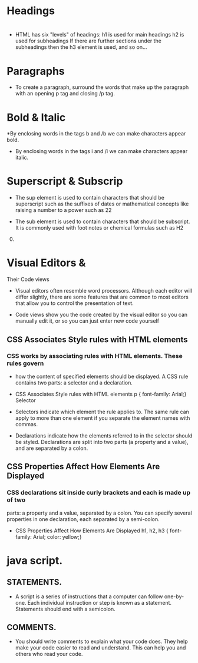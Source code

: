# Headings
## <h1>
## <h2>
## <h3>
## <h4>
## <h5>
## <h6>

* HTML has six "levels" of
headings:
h1 is used for main headings
h2 is used for subheadings
If there are further sections
under the subheadings then the
h3 element is used, and so
on...

# Paragraphs


* To create a paragraph, surround
the words that make up the
paragraph with an opening p
tag and closing /p tag.

# Bold & Italic

*By enclosing words in the tags
b and /b we can make
characters appear bold.


* By enclosing words in the tags
i and /i we can make
characters appear italic.

# Superscript & Subscrip

* The sup element is used
to contain characters that
should be superscript such
as the suffixes of dates or
mathematical concepts like
raising a number to a power such
as 22

* The sub element is used to
contain characters that should
be subscript. It is commonly
used with foot notes or chemical
formulas such as H2
0.

# Visual Editors &
Their Code views

* Visual editors often resemble
word processors. Although
each editor will differ slightly,
there are some features that
are common to most editors
that allow you to control the
presentation of text.

* Code views show you the code
created by the visual editor so
you can manually edit it, or so
you can just enter new code
yourself


## CSS Associates Style rules with HTML elements

### CSS works by associating rules with HTML elements. These rules govern

* how the content of specified elements should be displayed. A CSS rule
contains two parts: a selector and a declaration.

 
* CSS Associates Style
rules with HTML
elements
p {
 font-family: Arial;}
Selector

* Selectors indicate which
element the rule applies to.
The same rule can apply to
more than one element if you
separate the element names
with commas.

* Declarations indicate how
the elements referred to in
the selector should be styled.
Declarations are split into two
parts (a property and a value),
and are separated by a colon.

## CSS Properties Affect How Elements Are Displayed

### CSS declarations sit inside curly brackets and each is made up of two
parts: a property and a value, separated by a colon. You can specify
several properties in one declaration, each separated by a semi-colon.


* CSS Properties Affect
How Elements Are
Displayed
h1, h2, h3 {
 font-family: Arial;
 color: yellow;}

 # java script.

 ## STATEMENTS.

 * A script is a series of instructions that a computer can follow one-by-one.
Each individual instruction or step is known as a statement.
Statements should end with a semicolon. 

## COMMENTS.

* You should write comments to explain what your code does.
They help make your code easier to read and understand.
This can help you and others who read your code. 

